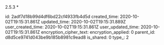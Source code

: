 2.5.3 *

id: 2adf7d18b99d4df6bd22cf4933fb4d5d
created_time: 2020-10-02T19:15:31.861Z
updated_time: 2020-10-02T19:15:31.889Z
user_created_time: 2020-10-02T19:15:31.861Z
user_updated_time: 2020-10-02T19:15:31.861Z
encryption_cipher_text: 
encryption_applied: 0
parent_id: d8d5ce9741d043be9b185b8981c9ead8
is_shared: 0
type_: 2